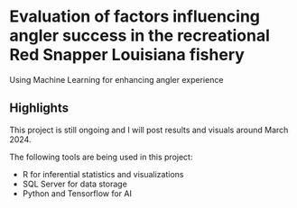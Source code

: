 # Evaluation of factors influencing angler success in the recreational Red Snapper Louisiana fishery
Using Machine Learning for enhancing angler experience

## Highlights
This project is still ongoing and I will post results and visuals around March 2024.

The following tools are being used in this project:
- R for inferential statistics and visualizations
- SQL Server for data storage
- Python and Tensorflow for AI
